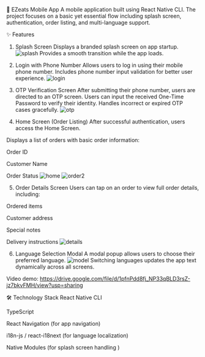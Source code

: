 📱 EZeats Mobile App
A mobile application built using React Native CLI.
The project focuses on a basic yet essential flow including splash screen, authentication, order listing, and multi-language support.

✨ Features
1. Splash Screen
Displays a branded splash screen on app startup.
![splash](https://github.com/user-attachments/assets/721ed436-1a77-4001-a75e-1b495a4f377e)
Provides a smooth transition while the app loads.

2. Login with Phone Number
Allows users to log in using their mobile phone number.
Includes phone number input validation for better user experience.
![login](https://github.com/user-attachments/assets/1b81e2d8-a1ea-40e3-b7f1-a78825d4da86)

3. OTP Verification Screen
After submitting their phone number, users are directed to an OTP screen.
Users can input the received One-Time Password to verify their identity.
Handles incorrect or expired OTP cases gracefully.
![otp](https://github.com/user-attachments/assets/6bf80e6b-5436-4a62-9142-2d8eddce8a74)

4. Home Screen (Order Listing)
After successful authentication, users access the Home Screen.

Displays a list of orders with basic order information:

Order ID

Customer Name

Order Status
![home](https://github.com/user-attachments/assets/e79e9462-93e4-4645-9142-6ebb7746410e)
![order2](https://github.com/user-attachments/assets/de815d0d-e80f-4efe-b986-1ab7afd490f6)

5. Order Details Screen
Users can tap on an order to view full order details, including:

Ordered items

Customer address

Special notes

Delivery instructions
![details](https://github.com/user-attachments/assets/7898dc79-aad4-4b42-9552-9c9947d0caf1)


6. Language Selection Modal
A modal popup allows users to choose their preferred language.
![model](https://github.com/user-attachments/assets/2643d5e4-34d7-41d1-91ad-2b7593c35dbc)
Switching languages updates the app text dynamically across all screens.

Video demo: 
https://drive.google.com/file/d/1pfnPdd8fj_NP33qBLD3rsZ-jz7bkvFMH/view?usp=sharing

🛠️ Technology Stack
React Native CLI 

TypeScript 

React Navigation (for app navigation)

i18n-js / react-i18next (for language localization)

Native Modules (for splash screen handling )
